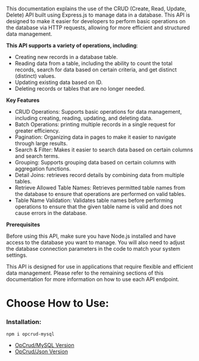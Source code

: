 This documentation explains the use of the CRUD (Create, Read, Update, Delete) API built using Express.js to manage data in a database. This API is designed to make it easier for developers to perform basic operations on the database via HTTP requests, allowing for more efficient and structured data management.

**This API supports a variety of operations, including**:

- Creating new records in a database table.
- Reading data from a table, including the ability to count the total records, search for data based on certain criteria, and get distinct (distinct) values.
- Updating existing data based on ID.
- Deleting records or tables that are no longer needed.

**Key Features**

- CRUD Operations: Supports basic operations for data management, including creating, reading, updating, and deleting data.
- Batch Operations: printing multiple records in a single request for greater efficiency.
- Pagination: Organizing data in pages to make it easier to navigate through large results.
- Search & Filter: Makes it easier to search data based on certain columns and search terms.
- Grouping: Supports grouping data based on certain columns with aggregation functions.
- Detail Joins: retrieves record details by combining data from multiple tables.
- Retrieve Allowed Table Names: Retrieves permitted table names from the database to ensure that operations are performed on valid tables.
- Table Name Validation: Validates table names before performing operations to ensure that the given table name is valid and does not cause errors in the database.

**Prerequisites**

Before using this API, make sure you have Node.js installed and have access to the database you want to manage. You will also need to adjust the database connection parameters in the code to match your system settings.

This API is designed for use in applications that require flexible and efficient data management. Please refer to the remaining sections of this documentation for more information on how to use each API endpoint.

# Choose How to Use:

### Installation:
```
npm i opcrud-mysql
```

- <a href="./README-MYSQL.md">OpCrud/MySQL Version</a>
- <a href="./README-JSON.md">OpCrud/Json Version</a>
